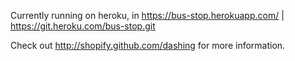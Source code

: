 

Currently running on heroku, in https://bus-stop.herokuapp.com/ | https://git.heroku.com/bus-stop.git

Check out http://shopify.github.com/dashing for more information.